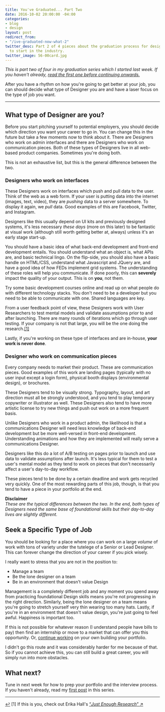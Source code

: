 ```yaml
---
title: You've Graduated... Part Two
date: 2016-10-02 20:00:00 -04:00
categories:
- blog
- design
layout: post
redirect_from:
- "/ive-graduated-now-what-2"
twitter_desc: Part 2 of 4 pieces about the graduation process for designers looking
  to start in the industry.
twitter_image: 56-00card.jpg
---
```


*This is part two of four in my graduation series which I started last week. If you haven't already, <a href="http://helentran.com/youve-graduated-1">read the first one before continuing onwards.</a>*

After you have a rhythm on how you're going to get better at your job, you can should decide what type of Designer you are and have a laser focus on the type of job you want.

<hr class="small">

## What type of Designer are you?

Before you start pitching yourself to potential employers, you should decide which direction you want your career to go in. You can change this in the future but take a few moments now to think about it. There are Designers who work on admin interfaces and there are Designers who work on communication pieces. Both of these types of Designers live in all web-based product companies. Sometimes you're doing both.

This is not an exhaustive list, but this is the general difference between the two.

### Designers who work on interfaces

These Designers work on interfaces which push and pull data to the user. Think of the web as a  web form. If your user is putting data into the internet (images, text, video), they are *pushing* data to a server somewhere. To display it again, we *pull* data. Good examples of this are Facebook, Twitter, and Instagram.

Designers like this usually depend on UI kits and previously designed systems, it's less necessary *these days* (more on this later) to be fantastic at visual work (although still worth getting better at, always) unless it's an early stage start-up. 

You should have a basic idea of what back-end development and front-end development entails. You should understand what an object is, what APIs are, and basic technical lingo. On the flip-side, you should also have a basic handle on HTML/CSS, understand what Javascript and JQuery are, and have a good idea of how FEDs implement grid systems. The understanding of these roles will help you communicate. If done poorly, this can **severely** impact the quality of your output. This is on **you**, not them.

Try some basic development courses online and read up on what people do with different technology stacks. You don't need to be a developer but you need to be able to communicate with one. Shared languages are key.

From a user feedback point of view, these Designers work with User Researchers to test mental models and validate assumptions prior to and after launching. There are many rounds of iterations which go through user testing. If your company is not that large, you will be the one doing the research.<a id="anchor-1" href="#note-1" class="fieldnotes-anchor">[1]</a>

Lastly, if you're working on these type of interfaces and are in-house, **your work is never done**.

### Designer who work on communication pieces

Every company needs to market their product. These are communication pieces. Good examples of this work are landing pages (typically with no user input except a login form), physical booth displays (environmental design), or brochures.

These Designers tend to be visually strong. Typography, layout, and art direction must all be strongly understood, and you tend to play temporary copywriter or illustrator as well. These Designers also tend to have more artistic license to try new things and push out work on a more frequent basis.

Unlike Designers who work in a product admin, the likelihood is that a communications Designer will need less knowledge of back-end development but be more well-versed in front-end development. Understanding animations and how they are implemented will really serve a communications Designer.

Designers like this do a lot of A/B testing on pages prior to launch and use data to validate assumptions after launch. It's less typical for them to test a user's mental model as they tend to work on pieces that don't necessarily affect a user's day-to-day workflow. 

These pieces tend to be done by a certain deadline and work gets recycled very quickly. One of the most rewarding parts of this job, though, is that you tend to have a piece in your portfolio at the end. 

**Disclaimer**  
*These are the typical differences between the two. In the end, both types of Designers need the same base of foundational skills but their day-to-day lives are slightly different.*

## Seek a Specific Type of Job

You should be looking for a place where you can work on a large *volume* of work with tons of variety under the tutelege of a Senior or Lead Designer. This can forever change the direction of your career if you pick wisely.

I really want to stress that you are not in the position to:

- Manage a team
- Be the lone designer on a team
- Be in an environment that doesn't value Design

Management is a completely different job and any moment you spend away from practicing foundational Design skills means you're not progressing in the right direction. Similarly, being the lone designer on a team means you're going to stretch yourself very thin wearing too many hats. Lastly, if you're in an environment that doesn't value design, you're just going to feel awful. Happiness is important too.

If this is not possible for whatever reason (I understand people have bills to pay) then find an internship or move to a market that can offer you this opportunity. Or, <a href="http://helentran.com/youve-graduated-1">continue working</a> on your own building your portfolio.

I didn't go this route and it was considerably harder for me because of that. So if you cannot achieve this, you can still build a great career, you will simply run into more obstacles.

## What next?

Tune in next week for how to prep your portfolio and the interview process. If you haven't already, read my [first post](http://helentran.com/youve-graduated-1) in this series.

<hr class="small">

<div class="fieldnotes">
    <p id="note-1"><a href="#anchor-1" class="footnote-back">&#8617;&#xFE0E;</a> <span class="footnote">[1]</span> If this is you, check out Erika Hall's <a href="https://abookapart.com/products/just-enough-research" class="external" target="_blank">&#8220;<span class="external-body"><em>Just Enough Research</em></span>&#8221; <span class="external-box"><span class="external-box__arrow">↗&#xFE0E;</span></span></a></p>
</div>